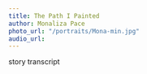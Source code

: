 ```yaml
---
title: The Path I Painted
author: Monaliza Pace
photo_url: "/portraits/Mona-min.jpg"
audio_url:
---
```


story transcript
